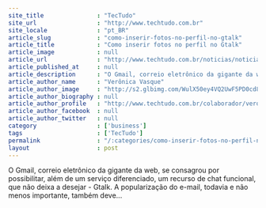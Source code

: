 ```yaml
---
site_title               : "TecTudo"
site_url                 : "http://www.techtudo.com.br"
site_locale              : "pt_BR"
article_slug             : "como-inserir-fotos-no-perfil-no-gtalk"
article_title            : "Como inserir fotos no perfil no Gtalk"
article_image            : null
article_url              : "http://www.techtudo.com.br/noticias/noticia/2011/10/como-inserir-fotos-no-perfil-no-gtalk.html"
article_published_at     : null
article_description      : "O Gmail, correio eletrônico da gigante da web, se consagrou por possibilitar, além de um serviço diferenciado, um recurso de chat funcional, que não deixa a desejar - Gtalk. A popularização do e-mail, todavia e não menos importante, também deve..."
article_author_name      : "Verônica Vasque"
article_author_image     : "http://s2.glbimg.com/WulX50ey4VQ2UwF5PD0cd8pgz8E=/30x30/s2.glbimg.com/G2GYsr8j_-YqvftKKhjTC8tB0WI=/140x140/s.glbimg.com/po/tt2/f/original/2013/11/12/veveeditada.jpg"
article_author_biography : null
article_author_profile   : "http://www.techtudo.com.br/colaborador/veronica-vasque.html"
article_author_facebook  : null
article_author_twitter   : null
category                 : ['business']
tags                     : ['TecTudo']
permalink                : "/:categories/como-inserir-fotos-no-perfil-no-gtalk/"
layout                   : post
---
```


O Gmail, correio eletrônico da gigante da web, se consagrou por possibilitar, além de um serviço diferenciado, um recurso de chat funcional, que não deixa a desejar - Gtalk. A popularização do e-mail, todavia e não menos importante, também deve...
